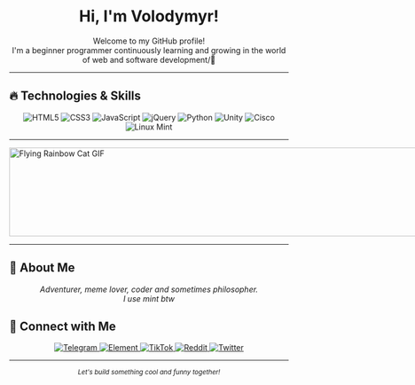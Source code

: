 <div align="center">
  <h1>Hi, I'm Volodymyr!</h1>
  <p>
    Welcome to my GitHub profile!<br>
   I'm a beginner programmer continuously learning and growing in the world of web and software development/🚀
  </p>
</div>

---

## 🔥 Technologies & Skills

<div align="center">
 <img src="https://img.shields.io/badge/HTML5-E34F26?style=for-the-badge&logo=html5&logoColor=white" alt="HTML5" />
<img src="https://img.shields.io/badge/CSS3-1572B6?style=for-the-badge&logo=css3&logoColor=white" alt="CSS3" />
<img src="https://img.shields.io/badge/JavaScript-F7DF1E?style=for-the-badge&logo=javascript&logoColor=black" alt="JavaScript" />
<img src="https://img.shields.io/badge/jQuery-0769AD?style=for-the-badge&logo=jquery&logoColor=white" alt="jQuery" />
<img src="https://img.shields.io/badge/Python-3776AB?style=for-the-badge&logo=python&logoColor=white" alt="Python" />
<img src="https://img.shields.io/badge/Unity-000000?style=for-the-badge&logo=unity&logoColor=white" alt="Unity" />
<img src="https://img.shields.io/badge/Cisco-1BA0D7?style=for-the-badge&logo=cisco&logoColor=white" alt="Cisco" />
<img src="https://img.shields.io/badge/Linux_Mint-87CF3E?style=for-the-badge&logo=linuxmint&logoColor=white" alt="Linux Mint" />

</div>

---

<div style="width: 100vw; overflow: hidden; margin: 0; padding: 0;">
  <img src="https://media.tenor.com/uZv4t9KXvCMAAAAC/rainbow-cat-rainbow.gif" alt="Flying Rainbow Cat GIF" style="width: 100vw; height: 160px; object-fit: cover; display: block;">
</div>

---

## 🚀 About Me

<div align="center">
  <em>
    Adventurer, meme lover, coder and sometimes philosopher.<br>
    I use mint btw
  </em>
</div>

## 🤝 Connect with Me

<div align="center">
  <a href="https://t.me/mewntech" target="_blank">
    <img src="https://img.shields.io/badge/Telegram-1DA1F2?style=for-the-badge&logo=telegram&logoColor=white" alt="Telegram">
  </a>
  <a href="https://elemsocial.com/e/mew" target="_blank">
    <img src="https://img.shields.io/badge/Element-1DA1F2?style=for-the-badge&logo=element&logoColor=white" alt="Element">
  </a>
  <a href="https://www.tiktok.com/@mewnity" target="_blank">
    <img src="https://img.shields.io/badge/TikTok-1DA1F2?style=for-the-badge&logo=tiktok&logoColor=white" alt="TikTok">
  </a>
  <a href="https://www.reddit.com/user/mewnityy" target="_blank">
    <img src="https://img.shields.io/badge/Reddit-1DA1F2?style=for-the-badge&logo=reddit&logoColor=white" alt="Reddit">
  </a>
  <a href="https://twitter.com/MewnityTech" target="_blank">
    <img src="https://img.shields.io/badge/Twitter-1DA1F2?style=for-the-badge&logo=twitter&logoColor=white" alt="Twitter">
  </a>
</div>

---

<div align="center">
  <sub>
    <i>Let's build something cool and funny together!</i>
  </sub>
</div>
